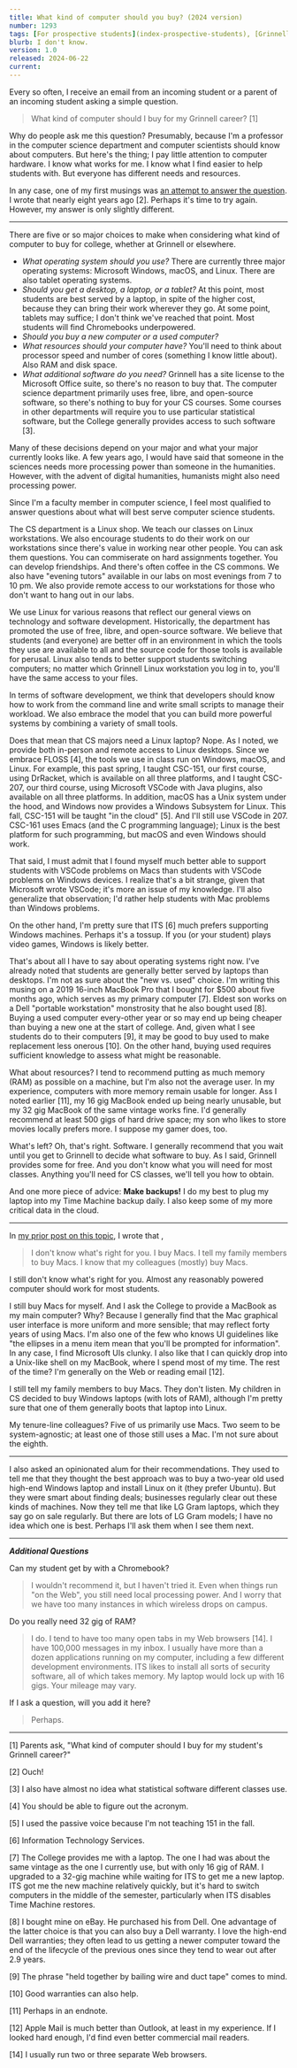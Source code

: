 ```yaml
---
title: What kind of computer should you buy? (2024 version)
number: 1293
tags: [For prospective students](index-prospective-students), [Grinnell](index-grinnell), revised
blurb: I don't know.
version: 1.0
released: 2024-06-22
current: 
---
```

Every so often, I receive an email from an incoming student or a parent of an incoming student asking a simple question.

> What kind of computer should I buy for my Grinnell career? [1]

Why do people ask me this question? Presumably, because I'm a professor in the computer science department and computer scientists should know about computers. But here's the thing; I pay little attention to computer hardware. I know what works for me. I know what I find easier to help students with. But everyone has different needs and resources.

In any case, one of my first musings was [an attempt to answer the question](buy-computer). I wrote that nearly eight years ago [2]. Perhaps it's time to try again. However, my answer is only slightly different.

---

There are five or so major choices to make when considering what kind of computer to buy for college, whether at Grinnell or elsewhere.

* _What operating system should you use?_ There are currently three major operating systems: Microsoft Windows, macOS, and Linux. There are also tablet operating systems.
* _Should you get a desktop, a laptop, or a tablet?_ At this point, most students are best served by a laptop, in spite of the higher cost, because they can bring their work wherever they go. At some point, tablets may suffice; I don't think we've reached that point. Most students will find Chromebooks underpowered.
* _Should you buy a new computer or a used computer?_
* _What resources should your computer have?_ You'll need to think about processor speed and number of cores (something I know little about). Also RAM and disk space.
* _What additional software do you need?_ Grinnell has a site license to the Microsoft Office suite, so there's no reason to buy that. The computer science department primarily uses free, libre, and open-source software, so there's nothing to buy for your CS courses. Some courses in other departments will require you to use particular statistical software, but the College generally provides access to such software [3].

Many of these decisions depend on your major and what your major currently looks like. A few years ago, I would have said that someone in the sciences needs more processing power than someone in the humanities. However, with the advent of digital humanities, humanists might also need processing power.

Since I'm a faculty member in computer science, I feel most qualified to answer questions about what will best serve computer science students.

The CS department is a Linux shop. We teach our classes on Linux workstations. We also encourage students to do their work on our workstations since there's value in working near other people. You can ask them questions. You can commiserate on hard assignments together. You can develop friendships. And there's often coffee in the CS commons. We also have "evening tutors" available in our labs on most evenings from 7 to 10 pm. We also provide remote access to our workstations for those who don't want to hang out in our labs.

We use Linux for various reasons that reflect our general views on technology and software development. Historically, the department has promoted the use of free, libre, and open-source software. We believe that students (and everyone) are better off in an environment in which the tools they use are available to all and the source code for those tools is available for perusal. Linux also tends to better support students switching computers; no matter which Grinnell Linux workstation you log in to, you'll have the same access to your files.

In terms of software development, we think that developers should know how to work from the command line and write small scripts to manage their workload. We also embrace the model that you can build more powerful systems by combining a variety of small tools.

Does that mean that CS majors need a Linux laptop? Nope. As I noted, we provide both in-person and remote access to Linux desktops. Since we embrace FLOSS [4], the tools we use in class run on Windows, macOS, and Linux. For example, this past spring, I taught CSC-151, our first course, using DrRacket, which is available on all three platforms, and I taught CSC-207, our third course, using Microsoft VSCode with Java plugins, also available on all three platforms. In addition, macOS has a Unix system under the hood, and Windows now provides a Windows Subsystem for Linux. This fall, CSC-151 will be taught "in the cloud" [5]. And I'll still use VSCode in 207. CSC-161 uses Emacs (and the C programming language); Linux is the best platform for such programming, but macOS and even Windows should work.

That said, I must admit that I found myself much better able to support students with VSCode problems on Macs than students with VSCode problems on Windows devices. I realize that's a bit strange, given that Microsoft wrote VSCode; it's more an issue of my knowledge. I'll also generalize that observation; I'd rather help students with Mac problems than Windows problems.

On the other hand, I'm pretty sure that ITS [6] much prefers supporting Windows machines. Perhaps it's a tossup. If you (or your student) plays video games, Windows is likely better.

That's about all I have to say about operating systems right now. I've already noted that students are generally better served by laptops than desktops. I'm not as sure about the "new vs. used" choice. I'm writing this musing on a 2019 16-inch MacBook Pro that I bought for $500 about five months ago, which serves as my primary computer [7]. Eldest son works on a Dell "portable workstation" monstrosity that he also bought used [8]. Buying a used computer every-other year or so may end up being cheaper than buying a new one at the start of college. And, given what I see students do to their computers [9], it may be good to buy used to make replacement less onerous [10]. On the other hand, buying used requires sufficient knowledge to assess what might be reasonable.

What about resources? I tend to recommend putting as much memory (RAM) as possible on a machine, but I'm also not the average user. In my experience, computers with more memory remain usable for longer. Ass I noted earlier [11], my 16 gig MacBook ended up being nearly unusable, but my 32 gig MacBook of the same vintage works fine. I'd generally recommend at least 500 gigs of hard drive space; my son who likes to store movies locally prefers more. I suppose my gamer does, too.

What's left? Oh, that's right. Software. I generally recommend that you wait until you get to Grinnell to decide what software to buy. As I said, Grinnell provides some for free. And you don't know what you will need for most classes. Anything you'll need for CS classes, we'll tell you how to obtain.

And one more piece of advice: **Make backups!** I do my best to plug my laptop into my Time Machine backup daily. I also keep some of my more critical data in the cloud.

---

In [my prior post on this topic](buy-computer), I wrote that ,

> I don't know what's right for you. I buy Macs. I tell my family members to buy Macs. I know that my colleagues (mostly) buy Macs.

I still don't know what's right for you. Almost any reasonably powered computer should work for most students.

I still buy Macs for myself. And I ask the College to provide a MacBook as my main computer? Why? Because I generally find that the Mac graphical user interface is more uniform and more sensible; that may reflect forty years of using Macs. I'm also one of the few who knows UI guidelines like "the ellipses in a menu item mean that you'll be prompted for information". In any case, I find Microsoft UIs clunky. I also like that I can quickly drop into a Unix-like shell on my MacBook, where I spend most of my time. The rest of the time? I'm generally on the Web or reading email [12].

I still tell my family members to buy Macs. They don't listen. My children in CS decided to buy Windows laptops (with lots of RAM), although I'm pretty sure that one of them generally boots that laptop into Linux.

My tenure-line colleagues? Five of us primarily use Macs. Two seem to be system-agnostic; at least one of those still uses a Mac. I'm not sure about the eighth.

---

I also asked an opinionated alum for their recommendations. They used to tell me that they thought the best approach was to buy a two-year old used high-end Windows laptop and install Linux on it (they prefer Ubuntu). But they were smart about finding deals; businesses regularly clear out these kinds of machines. Now they tell me that like LG Gram laptops, which they say go on sale regularly. But there are lots of LG Gram models; I have no idea which one is best. Perhaps I'll ask them when I see them next.

---

**_Additional Questions_**

Can my student get by with a Chromebook?

> I wouldn't recommend it, but I haven't tried it. Even when things run "on the Web", you still need local processing power. And I worry that we have too many instances in which wireless drops on campus.

Do you really need 32 gig of RAM?

> I do. I tend to have too many open tabs in my Web browsers [14]. I have 100,000 messages in my inbox. I usually have more than a dozen applications running on my computer, including a few different development environments. ITS likes to install all sorts of security software, all of which takes memory. My laptop would lock up with 16 gigs. Your mileage may vary.

If I ask a question, will you add it here?

> Perhaps.

---

[1] Parents ask, "What kind of computer should I buy for my student's Grinnell career?"

[2] Ouch!

[3] I also have almost no idea what statistical software different classes use.

[4] You should be able to figure out the acronym.

[5] I used the passive voice because I'm not teaching 151 in the fall.

[6] Information Technology Services.

[7] The College provides me with a laptop. The one I had was about the same vintage as the one I currently use, but with only 16 gig of RAM. I upgraded to a 32-gig machine while waiting for ITS to get me a new laptop. ITS got me the new machine relatively quickly, but it's hard to switch computers in the middle of the semester, particularly when ITS disables Time Machine restores.

[8] I bought mine on eBay. He purchased his from Dell. One advantage of the latter choice is that you can also buy a Dell warranty. I love the high-end Dell warranties; they often lead to us getting a newer computer toward the end of the lifecycle of the previous ones since they tend to wear out after 2.9 years.

[9] The phrase "held together by bailing wire and duct tape" comes to mind.

[10] Good warranties can also help.

[11] Perhaps in an endnote.

[12] Apple Mail is much better than Outlook, at least in my experience. If I looked hard enough, I'd find even better commercial mail readers.

[14] I usually run two or three separate Web browsers.
